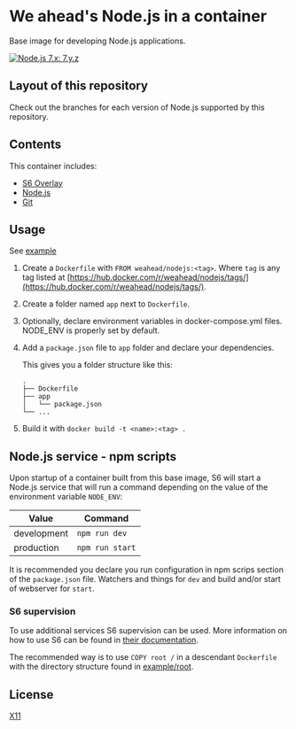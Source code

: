 # We ahead's Node.js in a container

Base image for developing Node.js applications.

[![Node.js 7.x: 7.y.z](https://img.shields.io/badge/Node.js--7.x:-7.y.z-green.svg)](https://github.com/weahead/docker-nodejs/tree/7.y.z)

## Layout of this repository

Check out the branches for each version of Node.js supported by this repository.


## Contents

This container includes:

- [S6 Overlay](https://github.com/just-containers/s6-overlay)
- [Node.js](https://nodejs.org/)
- [Git](https://git-scm.com/)


## Usage

See [example](example)

1. Create a `Dockerfile` with `FROM weahead/nodejs:<tag>`. Where `tag` is any
   tag listed at [https://hub.docker.com/r/weahead/nodejs/tags/](https://hub.docker.com/r/weahead/nodejs/tags/).

2. Create a folder named `app` next to `Dockerfile`.

3. Optionally, declare environment variables in docker-compose.yml files.
   NODE_ENV is properly set by default.

4. Add a `package.json` file to `app` folder and declare your dependencies.

   This gives you a folder structure like this:

   ```
   .
   ├── Dockerfile
   ├── app
   │   └── package.json
   └── ...
   ```

5. Build it with `docker build -t <name>:<tag> .`


## Node.js service - npm scripts

Upon startup of a container built from this base image, S6 will start a Node.js
service that will run a command depending on the value of the environment
variable `NODE_ENV`:

| Value       | Command         |
|-------------|-----------------|
| development | `npm run dev`   |
| production  | `npm run start` |

It is recommended you declare you run configuration in npm scrips section of
the `package.json` file. Watchers and things for `dev` and build and/or start
of webserver for `start`.


### S6 supervision

To use additional services S6 supervision can be used. More information on how
to use S6 can be found in [their documentation](https://github.com/just-containers/s6-overlay).

The recommended way is to use `COPY root /` in a descendant `Dockerfile` with
the directory structure found in [example/root](example/root).


## License

[X11](LICENSE)
